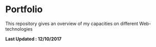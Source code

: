 # Portfolio
This repository gives an overview of my capacities on different Web-technologies

**Last Updated : 12/10/2017**